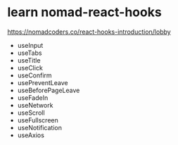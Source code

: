 # learn nomad-react-hooks

https://nomadcoders.co/react-hooks-introduction/lobby

- useInput
- useTabs
- useTitle
- useClick
- useConfirm
- usePreventLeave
- useBeforePageLeave
- useFadeIn
- useNetwork
- useScroll
- useFullscreen
- useNotification
- useAxios
